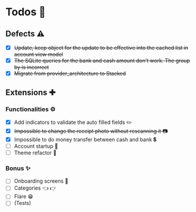 # Todos 🚧

## Defects ⚠️

- [x] ~~Update, keep object for the update to be effective into the cached list in account view model~~
- [x] ~~The SQLite queries for the bank and cash amount don't work. The group by is incorrect~~
- [x] ~~Migrate from provider_architecture to Stacked~~

## Extensions ✚

### Functionalities ⚙

- [x] Add indicators to validate the auto filled fields ✏️
- [x] ~~Impossible to change the receipt photo without rescanning it 📷~~
- [x] Impossible to do money transfer between cash and bank 💲
- [ ] Account startup 🤳
- [ ] Theme refactor 🎨

### Bonus ✨

- [ ] Onboarding screens 👋
- [ ] Categories 👈 👉
- [ ] Flare 😁
- [ ] (Tests)
